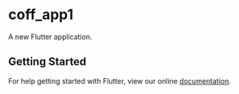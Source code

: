# coff_app1

A new Flutter application.

## Getting Started

For help getting started with Flutter, view our online
[documentation](https://flutter.io/).
